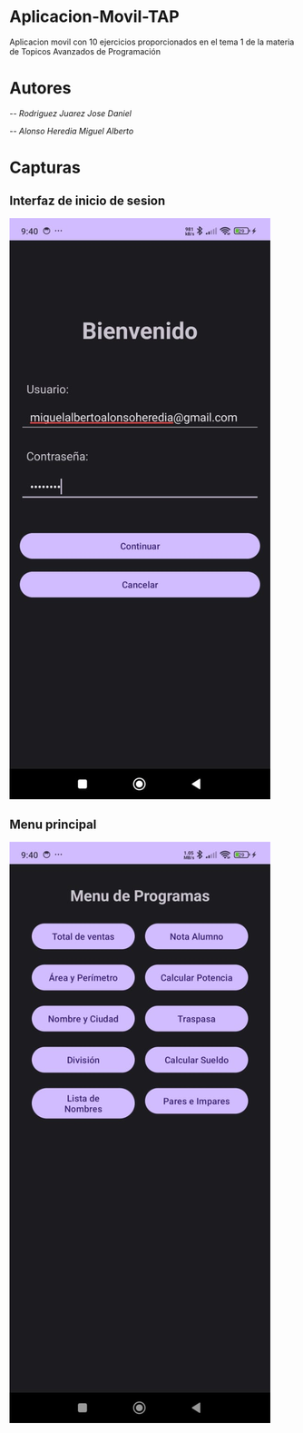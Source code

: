 # Aplicacion-Movil-TAP
Aplicacion movil con 10 ejercicios proporcionados en el tema 1 de la materia de Topicos Avanzados de Programación 

# Autores
-- _Rodriguez Juarez Jose Daniel_

-- _Alonso Heredia Miguel Alberto_

# Capturas

## Interfaz de inicio de sesion
![inicio](https://github.com/Dany-502/Aplicacion-Movil-TAP/blob/6d4020d2da41346dfba6b81be5bf97698f5fb4a3/WhatsApp%20Image%202025-06-10%20at%209.40.49%20PM.jpeg)

## Menu principal
![menu](https://github.com/Dany-502/Aplicacion-Movil-TAP/blob/6d4020d2da41346dfba6b81be5bf97698f5fb4a3/WhatsApp%20Image%202025-06-10%20at%209.40.49%20PM%20(1).jpeg)

